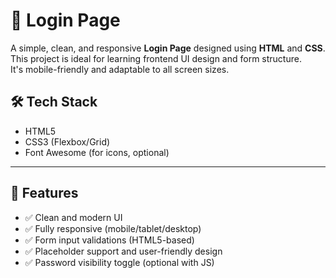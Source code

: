 
# 🔐 Login Page

A simple, clean, and responsive **Login Page** designed using **HTML** and **CSS**.  
This project is ideal for learning frontend UI design and form structure.  
It's mobile-friendly and adaptable to all screen sizes.

## 🛠️ Tech Stack

- HTML5
- CSS3 (Flexbox/Grid)
- Font Awesome (for icons, optional)

---

## 📸 Features

- ✅ Clean and modern UI
- ✅ Fully responsive (mobile/tablet/desktop)
- ✅ Form input validations (HTML5-based)
- ✅ Placeholder support and user-friendly design
- ✅ Password visibility toggle (optional with JS)
